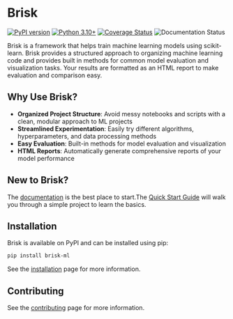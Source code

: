 # Brisk

[![PyPI version](https://badge.fury.io/py/brisk-ml.svg)](https://badge.fury.io/py/brisk-ml)
[![Python 3.10+](https://img.shields.io/badge/python-3.10+-blue.svg)](https://www.python.org/downloads/)
[![Coverage Status](https://coveralls.io/repos/github/BFieguth/brisk/badge.svg?branch=main)](https://coveralls.io/github/BFieguth/brisk?branch=main)
![Documentation Status](https://readthedocs.org/projects/brisk/badge/?version=latest)

Brisk is a framework that helps train machine learning models using scikit-learn. 
Brisk provides a structured approach to organizing machine learning code and provides built in methods for common model evaluation and visualization tasks. Your results
are formatted as an HTML report to make evaluation and comparison easy.

## Why Use Brisk?
- **Organized Project Structure**: Avoid messy notebooks and scripts with a clean, modular approach to ML projects
- **Streamlined Experimentation**: Easily try different algorithms, hyperparameters, and data processing methods
- **Easy Evaluation**: Built-in methods for model evaluation and visualization
- **HTML Reports**: Automatically generate comprehensive reports of your model performance

## New to Brisk?
The [documentation](https://brisk.readthedocs.io/en/latest/) is the best place to 
start.The [Quick Start Guide](https://brisk.readthedocs.io/en/latest/getting_started/quickstart/index.html) will walk you through a simple project to learn the basics.


## Installation

Brisk is available on PyPI and can be installed using pip:

```bash
pip install brisk-ml
```

See the [installation](https://brisk.readthedocs.io/en/latest/getting_started/quickstart/install.html) page for more information.


## Contributing

See the [contributing](https://brisk.readthedocs.io/en/latest/dev/contribute.html) page for more information.
